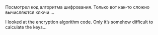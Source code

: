 Посмотрел код алгоритма шифрования.
Только вот как-то сложно вычисляются ключи ...

I looked at the encryption algorithm code.
Only it’s somehow difficult to calculate the keys...
